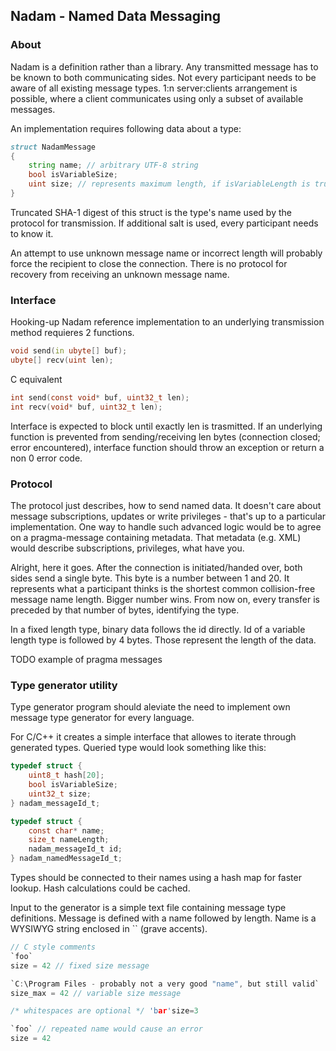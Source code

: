 ## Nadam - Named Data Messaging
### About
Nadam is a definition rather than a library. Any transmitted message has to be known to both communicating sides.
Not every participant needs to be aware of all existing message types.
1:n server:clients arrangement is possible, where a client communicates using only a subset of available messages.

An implementation requires following data about a type:
```d
struct NadamMessage
{
    string name; // arbitrary UTF-8 string
    bool isVariableSize;
    uint size; // represents maximum length, if isVariableLength is true
}
```

Truncated SHA-1 digest of this struct is the type's name used by the protocol for transmission.
If additional salt is used, every participant needs to know it.

An attempt to use unknown message name or incorrect length will probably force the recipient to close the connection.
There is no protocol for recovery from receiving an unknown message name.

### Interface
Hooking-up Nadam reference implementation to an underlying transmission method requieres 2 functions.
```d
void send(in ubyte[] buf);
ubyte[] recv(uint len);
```
C equivalent
```c
int send(const void* buf, uint32_t len);
int recv(void* buf, uint32_t len);
```
Interface is expected to block until exactly len is trasmitted.
If an underlying function is prevented from sending/receiving len bytes
(connection closed; error encountered), interface function should throw an exception or return a non 0 error code.

### Protocol
The protocol just describes, how to send named data. It doesn't care about message subscriptions, updates or write privileges - 
that's up to a particular implementation. One way to handle such advanced logic would be to agree on a pragma-message containing metadata.
That metadata (e.g. XML) would describe subscriptions, privileges, what have you.

Alright, here it goes. After the connection is initiated/handed over, both sides send a single byte.
This byte is a number between 1 and 20. It represents what a participant thinks is the
shortest common collision-free message name length. Bigger number wins. From now on, every transfer is
preceded by that number of bytes, identifying the type.

In a fixed length type, binary data follows the id directly.
Id of a variable length type is followed by 4 bytes. Those represent the length of the data.

TODO example of pragma messages

### Type generator utility
Type generator program should aleviate the need to implement own message type generator for every language.

For C/C++ it creates a simple interface that allowes to iterate through generated types. Queried type would look
something like this:
```c
typedef struct {
    uint8_t hash[20];
    bool isVariableSize;
    uint32_t size;
} nadam_messageId_t;

typedef struct {
    const char* name;
    size_t nameLength;
    nadam_messageId_t id;
} nadam_namedMessageId_t;
```
Types should be connected to their names using a hash map for faster lookup. Hash calculations could be cached.

Input to the generator is a simple text file containing message type definitions.
Message is defined with a name followed by length.
Name is a WYSIWYG string enclosed in \`\` (grave accents).
```c
// C style comments
`foo`
size = 42 // fixed size message

`C:\Program Files - probably not a very good "name", but still valid`
size_max = 42 // variable size message

/* whitespaces are optional */ 'bar'size=3

`foo` // repeated name would cause an error
size = 42
```
